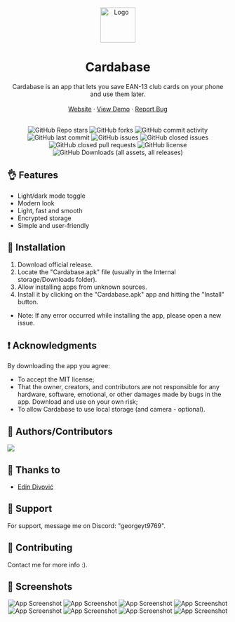 <a name="readme-top"></a>

<br />
<div align="center">
  <a href="https://github.com/github_username/repo_name">
    <img src="CB.png" alt="Logo" width="80" height="80">
  </a>

<h1 align="center">Cardabase</h1>

  <p align="center">
    Cardabase is an app that lets you save EAN-13 club cards on your phone and use them later.
    <br />
    <!-- <a href="https://github.com/github_username/repo_name"><strong>Explore the docs »</strong></a>
    <br /> -->
    <br />
    <a href="https://georgeyt9769.github.io/cardabase/">Website</a>
    ·
    <a href="https://georgeyt9769.github.io/cardabase/webapp/index.html">View Demo</a>
    ·
    <a href="https://github.com/GeorgeYT9769/cardabase-app/issues/new">Report Bug</a>
  </p>
</div>

<br />


<div align="center">
  <img alt="GitHub Repo stars" src="https://img.shields.io/github/stars/GeorgeYT9769/cardabase-app?style=for-the-badge&label=Stars">
  <img alt="GitHub forks" src="https://img.shields.io/github/forks/GeorgeYT9769/cardabase-app?style=for-the-badge&label=Forks">
  <img alt="GitHub commit activity" src="https://img.shields.io/github/commit-activity/y/GeorgeYT9769/cardabase-app?style=for-the-badge&label=Commit Activity">
  <img alt="GitHub last commit" src="https://img.shields.io/github/last-commit/GeorgeYT9769/cardabase-app?style=for-the-badge&label=Last Commit">
  <img alt="GitHub issues" src="https://img.shields.io/github/issues/GeorgeYT9769/cardabase-app?style=for-the-badge&label=Issues Opened">
  <img alt="GitHub closed issues" src="https://img.shields.io/github/issues-closed/GeorgeYT9769/cardabase-app?style=for-the-badge&label=Issues Closed">
  <img alt="GitHub closed pull requests" src="https://img.shields.io/github/issues-pr-closed/GeorgeYT9769/cardabase-app?style=for-the-badge&label=Pull Requests">
  <img alt="GitHub license" src="https://img.shields.io/github/license/GeorgeYT9769/cardabase-app?style=for-the-badge&label=License">
  <img alt="GitHub Downloads (all assets, all releases)" src="https://img.shields.io/github/downloads/GeorgeYT9769/cardabase-app/total?style=for-the-badge&label=Downloads">
</div>



## 👌 Features

- Light/dark mode toggle
- Modern look
- Light, fast and smooth 
- Encrypted storage
- Simple and user-friendly

## 📲 Installation

1. Download official release.
2. Locate the "Cardabase.apk" file (usually in the Internal storage/Downloads folder).
3. Allow installing apps from unknown sources.
4. Install it by clicking on the "Cardabase.apk" app and hitting the "Install" button.
- Note: If any error occurred while installing the app, please open a new issue.

## ❗ Acknowledgments

By downloading the app you agree:

- To accept the MIT license;
- That the owner, creators, and contributors are not responsible for any hardware, software, emotional, or other damages made by bugs in the app. Download and use on your own risk;
- To allow Cardabase to use local storage (and camera - optional).

## 👨 Authors/Contributors

<a href="https://github.com/GeorgeYT9769/">
  <img src="https://contrib.rocks/image?repo=GeorgeYT9769/cardabase-app" />
</a>

## 🤝 Thanks to

- [Edin Divović](https://www.youtube.com/@NotEdin_)

## 🙌 Support

For support, message me on Discord: "georgeyt9769".

## 🤝 Contributing
Contact me for more info :).

## 📸 Screenshots

<div align="center">

  ![App Screenshot](fastlane\metadata\android\en-US\images\phoneScreenshots\1.png)
  ![App Screenshot](fastlane\metadata\android\en-US\images\phoneScreenshots\2.png)
  ![App Screenshot](fastlane\metadata\android\en-US\images\phoneScreenshots\3.png)
  ![App Screenshot](fastlane\metadata\android\en-US\images\phoneScreenshots\4.png)
  ![App Screenshot](fastlane\metadata\android\en-US\images\phoneScreenshots\5.png)
  ![App Screenshot](fastlane\metadata\android\en-US\images\phoneScreenshots\6.png)
  ![App Screenshot](fastlane\metadata\android\en-US\images\phoneScreenshots\7.png)
  ![App Screenshot](fastlane\metadata\android\en-US\images\phoneScreenshots\8.png)

</div>
